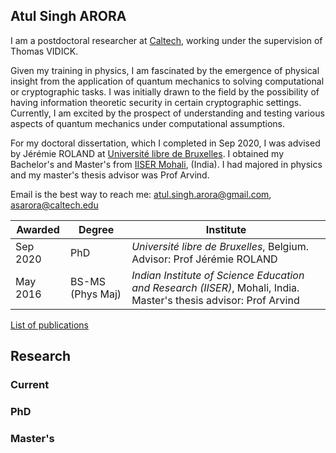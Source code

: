 ## Atul Singh ARORA

I am a postdoctoral researcher at [Caltech](https://iqim.caltech.edu/people/postdocs/), working under the supervision of Thomas VIDICK. 

Given my training in physics, I am fascinated by the emergence of physical insight from the application of quantum mechanics to solving computational or cryptographic tasks. I was initially drawn to the field by the possibility of having information theoretic security in certain cryptographic settings. Currently, I am excited by the prospect of understanding and testing various aspects of quantum mechanics under computational assumptions.

For my doctoral dissertation, which I completed in Sep 2020, I was advised by Jérémie ROLAND at [Université libre de Bruxelles](http://quic.ulb.ac.be/members/past). I obtained my Bachelor's and Master's from [IISER Mohali](https://www.iisermohali.ac.in/students/people-sublinks/bs-ms-2011-batch), (India). I had majored in physics and my master's thesis advisor was Prof Arvind.

Email is the best way to reach me: atul.singh.arora@gmail.com, asarora@caltech.edu

|Awarded |Degree | Institute |
|-|-|-|
| Sep 2020 | PhD | *Université libre de Bruxelles*, Belgium. Advisor: Prof Jérémie ROLAND |
| May 2016 | BS-MS (Phys Maj) | *Indian Institute of Science Education and Research (IISER)*, Mohali, India. Master's thesis advisor: Prof Arvind | 




[List of publications](https://arxiv.org/search/quant-ph?searchtype=author&query=Arora%2C+A+S)

## Research

### Current
### PhD
### Master's
